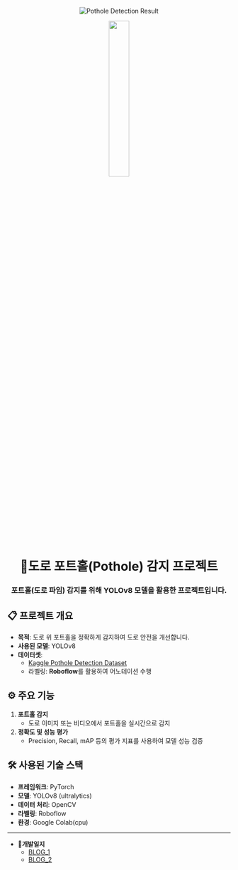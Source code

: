 <div align="center">

![Pothole Detection Result](https://capsule-render.vercel.app/api?type=waving&color=auto&height=300&section=header&text=Pothole-Detection%20&fontSize=80)

<p align="center">
  <img src="https://github.com/ruru-kor/YOLO-Pothole-Detection--/raw/main/result.gif" width="30%">
</p>

# **🚧도로 포트홀(Pothole) 감지 프로젝트**
### 포트홀(도로 파임) 감지를 위해 **YOLOv8** 모델을 활용한 프로젝트입니다. 
</div>

## 📋 **프로젝트 개요**  
- **목적**: 도로 위 포트홀을 정확하게 감지하여 도로 안전을 개선합니다.  
- **사용된 모델**: YOLOv8  
- **데이터셋**:  
   - [Kaggle Pothole Detection Dataset](https://www.kaggle.com/datasets/atulyakumar98/pothole-detection-dataset)  
   - 라벨링: **Roboflow**를 활용하여 어노테이션 수행  


## ⚙️ **주요 기능**  
1. **포트홀 감지**  
   - 도로 이미지 또는 비디오에서 포트홀을 실시간으로 감지  
2. **정확도 및 성능 평가**  
   - Precision, Recall, mAP 등의 평가 지표를 사용하여 모델 성능 검증

## 🛠️ **사용된 기술 스택**  
- **프레임워크**: PyTorch  
- **모델**: YOLOv8 (ultralytics)  
- **데이터 처리**: OpenCV  
- **라벨링**: Roboflow  
- **환경**: Google Colab(cpu)


---
- **📝개발일지**
   - [BLOG_1](https://so-fast.tistory.com/entry/yolo%EC%9A%9C%EB%A1%9C%ED%99%9C%EC%9A%A9%ED%95%9C-%EB%8F%84%EB%A1%9C-%ED%8F%AC%ED%8A%B8%ED%99%80-%EA%B5%AC%EB%B6%84%ED%94%84%EB%A1%9C%EC%A0%9D%ED%8A%B8)  
   - [BLOG_2](https://so-fast.tistory.com/entry/yolo%EC%9A%9C%EB%A1%9C%ED%99%9C%EC%9A%A9%ED%95%9C-%EB%8F%84%EB%A1%9C-%ED%8F%AC%ED%8A%B8%ED%99%80-%EA%B5%AC%EB%B6%84%ED%94%84%EB%A1%9C%EC%A0%9D%ED%8A%B8-2)  

